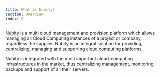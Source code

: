 ```yaml
---
title: What is Nubity?
section: Overview
index: 0
---
```


[Nubity](http://www.nubity.com) is a multi cloud management and provision platform which allows managing all Cloud Computing instances of a project or company, regardless the supplier.
Nubity is an integral solution for providing, centralizing, managing and supporting cloud computing platforms.

Nubity is integrated with the most important cloud-computing infrastructures in the market, thus centralizing management, monitoring, backups and support of all their servers.
